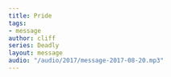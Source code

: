 ```yaml
---
title: Pride
tags:
- message
author: cliff
series: Deadly
layout: message
audio: "/audio/2017/message-2017-08-20.mp3"
---
```

